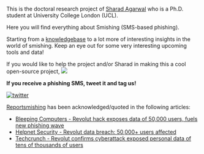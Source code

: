This is the doctoral research project of [Sharad Agarwal](https://sharad1126.github.io/) who is a Ph.D. student at University College London (UCL).

Here you will find everything about Smishing (SMS-based phishing). 

Starting from a [knowledgebase](https://github.com/reportsmishing/knowledgebase) to a lot more of interesting insights in the world of smishing. 
Keep an eye out for some very interesting upcoming tools and data!

If you would like to help the project and/or Sharad in making this a cool open-source project, [![](https://img.shields.io/static/v1?label=Sponsor&message=%E2%9D%A4&logo=GitHub&color=%23fe8e86)](https://github.com/sponsors/reportsmishing)

**If you receive a phishing SMS, tweet it and tag us!**

[![twitter](https://img.shields.io/twitter/follow/reportsmishing?style=social)](https://twitter.com/reportsmishing)

[Reportsmishing](https://twitter.com/reportsmishing/) has been acknowledged/quoted in the following articles:
* [Bleeping Computers - Revolut hack exposes data of 50,000 users, fuels new phishing wave](https://www.bleepingcomputer.com/news/security/revolut-hack-exposes-data-of-50-000-users-fuels-new-phishing-wave/)
* [Helpnet Security - Revolut data breach: 50,000+ users affected](https://www.helpnetsecurity.com/2022/09/20/revolut-data-breach-phishing/)
* [Techcrunch - Revolut confirms cyberattack exposed personal data of tens of thousands of users](https://techcrunch.com/2022/09/20/revolut-cyberattack-thousands-exposed/?guccounter=1&guce_referrer=aHR0cHM6Ly90LmNvLw&guce_referrer_sig=AQAAALE2PqC93LI2eZ1yqg_pSdo4DD_uaPPDsP9rFlkR8JM1IpBbGnbRBrwlhd3KfPlJZlNUNHZz7PYnXsEeGoEqCkwY-EmDgjerdUHXpfJQpTYoEQPEtGX2aKZwGr-RTtikTkG4DdHy6keF-hp7AEiO56sYhIGZBUIizn9CHgfXFzZU)
